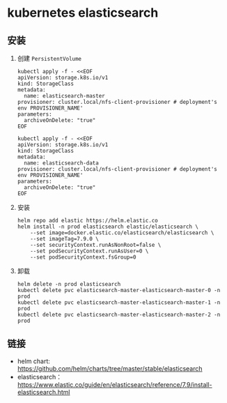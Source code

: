 # kubernetes elasticsearch

## 安装

1. 创建 `PersistentVolume`
    ```shell script
    kubectl apply -f - <<EOF
    apiVersion: storage.k8s.io/v1
    kind: StorageClass
    metadata:
      name: elasticsearch-master
    provisioner: cluster.local/nfs-client-provisioner # deployment's env PROVISIONER_NAME'
    parameters:
      archiveOnDelete: "true"
    EOF
    
    kubectl apply -f - <<EOF
    apiVersion: storage.k8s.io/v1
    kind: StorageClass
    metadata:
      name: elasticsearch-data
    provisioner: cluster.local/nfs-client-provisioner # deployment's env PROVISIONER_NAME'
    parameters:
      archiveOnDelete: "true"
    EOF
    ```
2. 安装
    ```shell script
    helm repo add elastic https://helm.elastic.co
    helm install -n prod elasticsearch elastic/elasticsearch \
        --set image=docker.elastic.co/elasticsearch/elasticsearch \
        --set imageTag=7.9.0 \
        --set securityContext.runAsNonRoot=false \
        --set podSecurityContext.runAsUser=0 \
        --set podSecurityContext.fsGroup=0
    ```
3. 卸载
    ```shell script
    helm delete -n prod elasticsearch
    kubectl delete pvc elasticsearch-master-elasticsearch-master-0 -n prod
    kubectl delete pvc elasticsearch-master-elasticsearch-master-1 -n prod
    kubectl delete pvc elasticsearch-master-elasticsearch-master-2 -n prod
    ```

## 链接

- helm chart: <https://github.com/helm/charts/tree/master/stable/elasticsearch>
- elasticsearch：<https://www.elastic.co/guide/en/elasticsearch/reference/7.9/install-elasticsearch.html>
